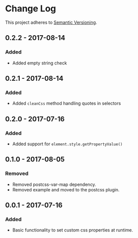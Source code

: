 # Change Log
This project adheres to [Semantic Versioning](http://semver.org/).

## 0.2.2 - 2017-08-14
### Added
- Added empty string check

## 0.2.1 - 2017-08-14
### Added
- Added `cleanCss` method handling quotes in selectors

## 0.2.0 - 2017-07-16
### Added
- Added support for `element.style.getPropertyValue()`

## 0.1.0 - 2017-08-05
### Removed
- Removed postcss-var-map dependency.
- Removed example and moved to the postcss plugin.

## 0.0.1 - 2017-07-16
### Added
- Basic functionality to set custom css properties at runtime.
